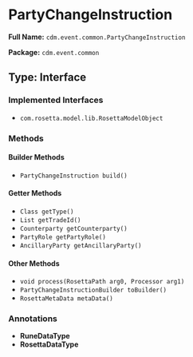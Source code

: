 # PartyChangeInstruction

**Full Name:** `cdm.event.common.PartyChangeInstruction`

**Package:** `cdm.event.common`

## Type: Interface

### Implemented Interfaces

- `com.rosetta.model.lib.RosettaModelObject`

### Methods

#### Builder Methods

- `PartyChangeInstruction build()`

#### Getter Methods

- `Class getType()`
- `List getTradeId()`
- `Counterparty getCounterparty()`
- `PartyRole getPartyRole()`
- `AncillaryParty getAncillaryParty()`

#### Other Methods

- `void process(RosettaPath arg0, Processor arg1)`
- `PartyChangeInstructionBuilder toBuilder()`
- `RosettaMetaData metaData()`

### Annotations

- **RuneDataType**
- **RosettaDataType**

